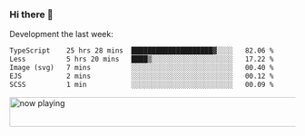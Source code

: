 ### Hi there 👋

Development the last week:
<!--START_SECTION:waka-->

```txt
TypeScript    25 hrs 28 mins  ████████████████████▓░░░░   82.06 %
Less          5 hrs 20 mins   ████▒░░░░░░░░░░░░░░░░░░░░   17.22 %
Image (svg)   7 mins          ░░░░░░░░░░░░░░░░░░░░░░░░░   00.40 %
EJS           2 mins          ░░░░░░░░░░░░░░░░░░░░░░░░░   00.12 %
SCSS          1 min           ░░░░░░░░░░░░░░░░░░░░░░░░░   00.09 %
```

<!--END_SECTION:waka-->

<!--
**JASONPANGGO/jasonpanggo** is a ✨ _special_ ✨ repository because its `README.md` (this file) appears on your GitHub profile.

Here are some ideas to get you started:

- 🔭 I’m currently working on ...
- 🌱 I’m currently learning ...
- 👯 I’m looking to collaborate on ...
- 🤔 I’m looking for help with ...
- 💬 Ask me about ...
- 📫 How to reach me: ...
- 😄 Pronouns: ...
- ⚡ Fun fact: ...
-->

<a href="https://volt.fm/user/q8yd9e79csfr57rt" target="_blank"><img src="https://spotify-badge-egoist.vercel.app/api/now-playing" width="540" height="52" alt="now playing"></a>
